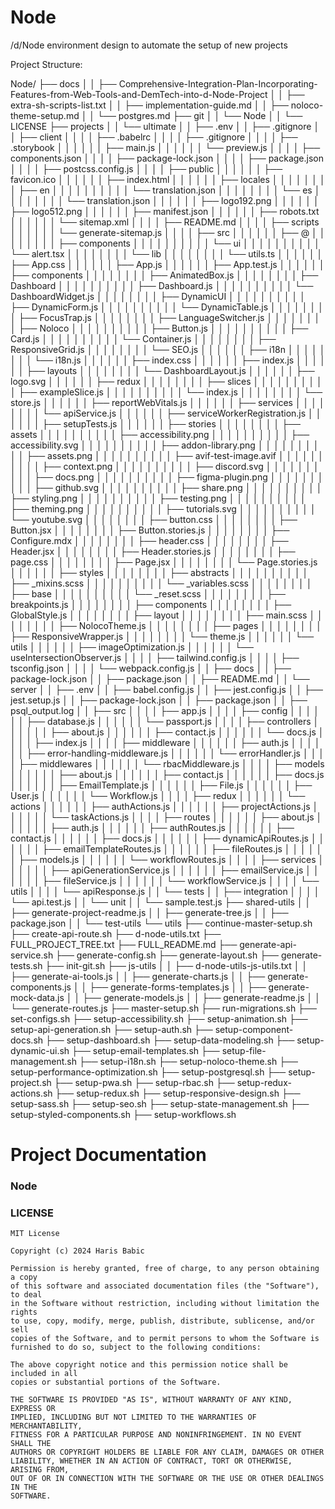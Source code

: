# Node
/d/Node environment design to automate the setup of new projects

Project Structure:

Node/
├── docs
│   │   ├── Comprehensive-Integration-Plan-Incorporating-Features-from-Web-Tools-and-DemTech-into-d-Node-Project
│   │   ├── extra-sh-scripts-list.txt
│   │   ├── implementation-guide.md
│   │   ├── noloco-theme-setup.md
│   │   └── postgres.md
├── git
│   │   └── Node
│       │       └── LICENSE
├── projects
│   │   └── ultimate
│       │       ├── .env
│       │       ├── .gitignore
│       │       ├── client
│       │   │       │   ├── .babelrc
│       │   │       │   ├── .gitignore
│       │   │       │   ├── .storybook
│       │   │   │       │   │   ├── main.js
│       │   │   │       │   │   └── preview.js
│       │   │       │   ├── components.json
│       │   │       │   ├── package-lock.json
│       │   │       │   ├── package.json
│       │   │       │   ├── postcss.config.js
│       │   │       │   ├── public
│       │   │   │       │   │   ├── favicon.ico
│       │   │   │       │   │   ├── index.html
│       │   │   │       │   │   ├── locales
│       │   │   │   │       │   │   │   ├── en
│       │   │   │   │   │       │   │   │   │   └── translation.json
│       │   │   │   │       │   │   │   └── es
│       │   │   │       │       │   │   │       └── translation.json
│       │   │   │       │   │   ├── logo192.png
│       │   │   │       │   │   ├── logo512.png
│       │   │   │       │   │   ├── manifest.json
│       │   │   │       │   │   ├── robots.txt
│       │   │   │       │   │   └── sitemap.xml
│       │   │       │   ├── README.md
│       │   │       │   ├── scripts
│       │   │   │       │   │   └── generate-sitemap.js
│       │   │       │   ├── src
│       │   │   │       │   │   ├── @
│       │   │   │   │       │   │   │   ├── components
│       │   │   │   │   │       │   │   │   │   └── ui
│       │   │   │   │       │       │   │   │   │       └── alert.tsx
│       │   │   │   │       │   │   │   └── lib
│       │   │   │       │       │   │   │       └── utils.ts
│       │   │   │       │   │   ├── App.css
│       │   │   │       │   │   ├── App.js
│       │   │   │       │   │   ├── App.test.js
│       │   │   │       │   │   ├── components
│       │   │   │   │       │   │   │   ├── AnimatedBox.js
│       │   │   │   │       │   │   │   ├── Dashboard
│       │   │   │   │   │       │   │   │   │   ├── Dashboard.js
│       │   │   │   │   │       │   │   │   │   └── DashboardWidget.js
│       │   │   │   │       │   │   │   ├── DynamicUI
│       │   │   │   │   │       │   │   │   │   ├── DynamicForm.js
│       │   │   │   │   │       │   │   │   │   └── DynamicTable.js
│       │   │   │   │       │   │   │   ├── FocusTrap.js
│       │   │   │   │       │   │   │   ├── LanguageSwitcher.js
│       │   │   │   │       │   │   │   ├── Noloco
│       │   │   │   │   │       │   │   │   │   ├── Button.js
│       │   │   │   │   │       │   │   │   │   ├── Card.js
│       │   │   │   │   │       │   │   │   │   └── Container.js
│       │   │   │   │       │   │   │   ├── ResponsiveGrid.js
│       │   │   │   │       │   │   │   └── SEO.js
│       │   │   │       │   │   ├── i18n
│       │   │   │   │       │   │   │   └── i18n.js
│       │   │   │       │   │   ├── index.css
│       │   │   │       │   │   ├── index.js
│       │   │   │       │   │   ├── layouts
│       │   │   │   │       │   │   │   └── DashboardLayout.js
│       │   │   │       │   │   ├── logo.svg
│       │   │   │       │   │   ├── redux
│       │   │   │   │       │   │   │   ├── slices
│       │   │   │   │   │       │   │   │   │   ├── exampleSlice.js
│       │   │   │   │   │       │   │   │   │   └── index.js
│       │   │   │   │       │   │   │   └── store.js
│       │   │   │       │   │   ├── reportWebVitals.js
│       │   │   │       │   │   ├── services
│       │   │   │   │       │   │   │   └── apiService.js
│       │   │   │       │   │   ├── serviceWorkerRegistration.js
│       │   │   │       │   │   ├── setupTests.js
│       │   │   │       │   │   ├── stories
│       │   │   │   │       │   │   │   ├── assets
│       │   │   │   │   │       │   │   │   │   ├── accessibility.png
│       │   │   │   │   │       │   │   │   │   ├── accessibility.svg
│       │   │   │   │   │       │   │   │   │   ├── addon-library.png
│       │   │   │   │   │       │   │   │   │   ├── assets.png
│       │   │   │   │   │       │   │   │   │   ├── avif-test-image.avif
│       │   │   │   │   │       │   │   │   │   ├── context.png
│       │   │   │   │   │       │   │   │   │   ├── discord.svg
│       │   │   │   │   │       │   │   │   │   ├── docs.png
│       │   │   │   │   │       │   │   │   │   ├── figma-plugin.png
│       │   │   │   │   │       │   │   │   │   ├── github.svg
│       │   │   │   │   │       │   │   │   │   ├── share.png
│       │   │   │   │   │       │   │   │   │   ├── styling.png
│       │   │   │   │   │       │   │   │   │   ├── testing.png
│       │   │   │   │   │       │   │   │   │   ├── theming.png
│       │   │   │   │   │       │   │   │   │   ├── tutorials.svg
│       │   │   │   │   │       │   │   │   │   └── youtube.svg
│       │   │   │   │       │   │   │   ├── button.css
│       │   │   │   │       │   │   │   ├── Button.jsx
│       │   │   │   │       │   │   │   ├── Button.stories.js
│       │   │   │   │       │   │   │   ├── Configure.mdx
│       │   │   │   │       │   │   │   ├── header.css
│       │   │   │   │       │   │   │   ├── Header.jsx
│       │   │   │   │       │   │   │   ├── Header.stories.js
│       │   │   │   │       │   │   │   ├── page.css
│       │   │   │   │       │   │   │   ├── Page.jsx
│       │   │   │   │       │   │   │   └── Page.stories.js
│       │   │   │       │   │   ├── styles
│       │   │   │   │       │   │   │   ├── abstracts
│       │   │   │   │   │       │   │   │   │   ├── _mixins.scss
│       │   │   │   │   │       │   │   │   │   └── _variables.scss
│       │   │   │   │       │   │   │   ├── base
│       │   │   │   │   │       │   │   │   │   └── _reset.scss
│       │   │   │   │       │   │   │   ├── breakpoints.js
│       │   │   │   │       │   │   │   ├── components
│       │   │   │   │       │   │   │   ├── GlobalStyle.js
│       │   │   │   │       │   │   │   ├── layout
│       │   │   │   │       │   │   │   ├── main.scss
│       │   │   │   │       │   │   │   ├── NolocoTheme.js
│       │   │   │   │       │   │   │   ├── pages
│       │   │   │   │       │   │   │   ├── ResponsiveWrapper.js
│       │   │   │   │       │   │   │   └── theme.js
│       │   │   │       │   │   └── utils
│       │   │       │       │   │       ├── imageOptimization.js
│       │   │       │       │   │       └── useIntersectionObserver.js
│       │   │       │   ├── tailwind.config.js
│       │   │       │   ├── tsconfig.json
│       │   │       │   └── webpack.config.js
│       │       ├── docs
│       │       ├── package-lock.json
│       │       ├── package.json
│       │       ├── README.md
│       │       └── server
│           │           ├── .env
│           │           ├── babel.config.js
│           │           ├── jest.config.js
│           │           ├── jest.setup.js
│           │           ├── package-lock.json
│           │           ├── package.json
│           │           ├── psql_output.log
│           │           ├── src
│           │   │           │   ├── app.js
│           │   │           │   ├── config
│           │   │   │           │   │   ├── database.js
│           │   │   │           │   │   └── passport.js
│           │   │           │   ├── controllers
│           │   │   │           │   │   ├── about.js
│           │   │   │           │   │   ├── contact.js
│           │   │   │           │   │   └── docs.js
│           │   │           │   ├── index.js
│           │   │           │   ├── middleware
│           │   │   │           │   │   ├── auth.js
│           │   │   │           │   │   ├── error-handling-middleware.js
│           │   │   │           │   │   └── errorHandler.js
│           │   │           │   ├── middlewares
│           │   │   │           │   │   └── rbacMiddleware.js
│           │   │           │   ├── models
│           │   │   │           │   │   ├── about.js
│           │   │   │           │   │   ├── contact.js
│           │   │   │           │   │   ├── docs.js
│           │   │   │           │   │   ├── EmailTemplate.js
│           │   │   │           │   │   ├── File.js
│           │   │   │           │   │   ├── User.js
│           │   │   │           │   │   └── Workflow.js
│           │   │           │   ├── redux
│           │   │   │           │   │   └── actions
│           │   │       │           │   │       ├── authActions.js
│           │   │       │           │   │       ├── projectActions.js
│           │   │       │           │   │       └── taskActions.js
│           │   │           │   ├── routes
│           │   │   │           │   │   ├── about.js
│           │   │   │           │   │   ├── auth.js
│           │   │   │           │   │   ├── authRoutes.js
│           │   │   │           │   │   ├── contact.js
│           │   │   │           │   │   ├── docs.js
│           │   │   │           │   │   ├── dynamicApiRoutes.js
│           │   │   │           │   │   ├── emailTemplateRoutes.js
│           │   │   │           │   │   ├── fileRoutes.js
│           │   │   │           │   │   ├── models.js
│           │   │   │           │   │   └── workflowRoutes.js
│           │   │           │   ├── services
│           │   │   │           │   │   ├── apiGenerationService.js
│           │   │   │           │   │   ├── emailService.js
│           │   │   │           │   │   ├── fileService.js
│           │   │   │           │   │   └── workflowService.js
│           │   │           │   └── utils
│           │       │           │       └── apiResponse.js
│           │           └── tests
│               │               ├── integration
│               │   │               │   └── api.test.js
│               │               └── unit
│                   │                   └── sample.test.js
├── shared-utils
│   │   ├── generate-project-readme.js
│   │   ├── generate-tree.js
│   │   ├── package.json
│   │   └── test-utils
└── utils
        ├── continue-master-setup.sh
        ├── create-api-route.sh
        ├── d-node-utils.txt
        ├── FULL_PROJECT_TREE.txt
        ├── FULL_README.md
        ├── generate-api-service.sh
        ├── generate-config.sh
        ├── generate-layout.sh
        ├── generate-tests.sh
        ├── init-git.sh
        ├── js-utils
    │       │   ├── d-node-utils-js-utils.txt
    │       │   ├── generate-ai-tools.js
    │       │   ├── generate-charts.js
    │       │   ├── generate-components.js
    │       │   ├── generate-forms-templates.js
    │       │   ├── generate-mock-data.js
    │       │   ├── generate-models.js
    │       │   ├── generate-readme.js
    │       │   └── generate-routes.js
        ├── master-setup.sh
        ├── run-migrations.sh
        ├── set-configs.sh
        ├── setup-accessibility.sh
        ├── setup-animation.sh
        ├── setup-api-generation.sh
        ├── setup-auth.sh
        ├── setup-component-docs.sh
        ├── setup-dashboard.sh
        ├── setup-data-modeling.sh
        ├── setup-dynamic-ui.sh
        ├── setup-email-templates.sh
        ├── setup-file-management.sh
        ├── setup-i18n.sh
        ├── setup-noloco-theme.sh
        ├── setup-performance-optimization.sh
        ├── setup-postgresql.sh
        ├── setup-project.sh
        ├── setup-pwa.sh
        ├── setup-rbac.sh
        ├── setup-redux-actions.sh
        ├── setup-redux.sh
        ├── setup-responsive-design.sh
        ├── setup-sass.sh
        ├── setup-seo.sh
        ├── setup-state-management.sh
        ├── setup-styled-components.sh
        ├── setup-workflows.sh

# Project Documentation

### Node

### LICENSE

```
MIT License

Copyright (c) 2024 Haris Babic

Permission is hereby granted, free of charge, to any person obtaining a copy
of this software and associated documentation files (the "Software"), to deal
in the Software without restriction, including without limitation the rights
to use, copy, modify, merge, publish, distribute, sublicense, and/or sell
copies of the Software, and to permit persons to whom the Software is
furnished to do so, subject to the following conditions:

The above copyright notice and this permission notice shall be included in all
copies or substantial portions of the Software.

THE SOFTWARE IS PROVIDED "AS IS", WITHOUT WARRANTY OF ANY KIND, EXPRESS OR
IMPLIED, INCLUDING BUT NOT LIMITED TO THE WARRANTIES OF MERCHANTABILITY,
FITNESS FOR A PARTICULAR PURPOSE AND NONINFRINGEMENT. IN NO EVENT SHALL THE
AUTHORS OR COPYRIGHT HOLDERS BE LIABLE FOR ANY CLAIM, DAMAGES OR OTHER
LIABILITY, WHETHER IN AN ACTION OF CONTRACT, TORT OR OTHERWISE, ARISING FROM,
OUT OF OR IN CONNECTION WITH THE SOFTWARE OR THE USE OR OTHER DEALINGS IN THE
SOFTWARE.

```
